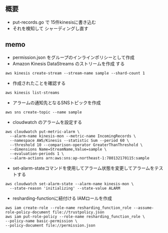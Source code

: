 
## 概要
- put-records.go で 15件kinesisに書き込む
- それを検知して シャーディングし直す

## memo 
- permission.json をグループのインラインポリシーとして作成
- Amazon Kinesis DataStreams のストリームを作成 する

```
aws kinesis create-stream --stream-name sample --shard-count 1
```

- 作成されたことを確認する

```
aws kinesis list-streams
```

- アラームの通知先となるSNSトピックを作成

```
aws sns create-topic --name sample
```

- cloudwatch のアラームを設定する

```
aws cloudwatch put-metric-alarm \
  --alarm-name kinesis-mon --metric-name IncomingRecords \
  --namespace AWS/Kinesis --statistic Sum --period 60 \
  --threshold 10 --comparison-operator GreaterThanThreshold \
  --dimensions Name=StreamName,Value=sample \
  --evaluation-periods 1 \
  --alarm-actions arn:aws:sns:ap-northeast-1:780132170115:sample
```

- set-alarm-stateコマンドを使用してアラーム状態を変更してアラームをテストする

```
aws cloudwatch set-alarm-state --alarm-name kinesis-mon \
  --state-reason 'initializing' --state-value ALARM
```

- resharding-functionに紐付ける IAMロールを作成

```
aws iam create-role --role-name resharding_function_role --assume-role-policy-document file://trustpolicy.json
aws iam put-role-policy --role-name resharding_function_role \
--policy-name basic-permission \
--policy-document file://permission.json
```

